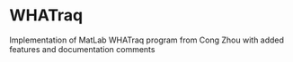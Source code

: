 WHATraq
=======

Implementation of MatLab WHATraq program from Cong Zhou with added features and documentation comments
